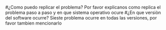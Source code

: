 #¿Como puedo replicar el problema?
Por favor explicanos como replica el problema paso a paso y en que sistema operativo ocure
#¿En que versiòn del software ocurre?
Sieste problema ocurre en todas las versiones, por favor tambien mencionarlo
